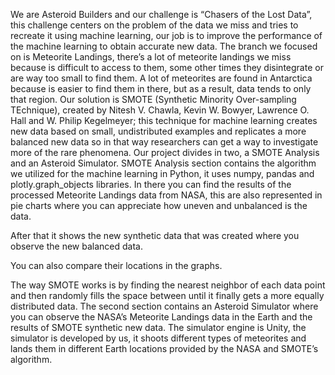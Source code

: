 We are Asteroid Builders and our challenge is “Chasers of the Lost Data”, this challenge centers on the problem of the data we miss and tries to recreate it using machine learning, our job is to improve the performance of the machine learning to obtain accurate new data.
The branch we focused on is Meteorite Landings, there’s a lot of meteorite landings we miss because is difficult to access to them, some other times they disintegrate or are way too small to find them. A lot of meteorites are found in Antarctica because is easier to find them in there, but as a result, data tends to only that region.
Our solution is SMOTE (Synthetic Minority Over-sampling TEchnique), created by Nitesh V. Chawla, 	Kevin W. Bowyer, Lawrence O. Hall and W. Philip Kegelmeyer; this technique for machine learning creates new data based on small, undistributed examples and replicates a more balanced new data so in that way researchers can get a way to investigate more of the rare phenomena.
Our project divides in two, a SMOTE Analysis and an Asteroid Simulator.
SMOTE Analysis section contains the algorithm we utilized for the machine learning in Python, it uses numpy, pandas and plotly.graph_objects libraries. In there you can find the results of the processed Meteorite Landings data from NASA, this are also represented in pie charts where you can appreciate how uneven and unbalanced is the data. 
 
After that it shows the new synthetic data that was created where you observe the new balanced data.
 
You can also compare their locations in the graphs.
 
The way SMOTE works is by finding the nearest neighbor of each data point and then randomly fills the space between until it finally gets a more equally distributed data.
The second section contains an Asteroid Simulator where you can observe the NASA’s Meteorite Landings data in the Earth and the results of SMOTE synthetic new data.
The simulator engine is Unity, the simulator is developed by us, it shoots different types of meteorites and lands them in different Earth locations provided by the NASA and SMOTE’s algorithm. 
